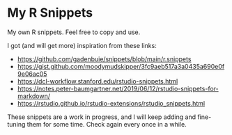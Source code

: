# My R Snippets
My own R snippets. Feel free to copy and use.

I got (and will get more) inspiration from these links:

* https://github.com/gadenbuie/snippets/blob/main/r.snippets
* https://gist.github.com/moodymudskipper/3fc9aeb517a3a0435a690e0f9e06ac05
* https://dcl-workflow.stanford.edu/rstudio-snippets.html
* https://notes.peter-baumgartner.net/2019/06/12/rstudio-snippets-for-markdown/
* https://rstudio.github.io/rstudio-extensions/rstudio_snippets.html

These snippets are a work in progress, and I will keep adding and fine-tuning
them for some time. Check again every once in a while.